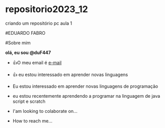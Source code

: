 # repositorio2023_12
criando um repositório pc aula 1

#EDUARDO FABRO

#Sobre mim

**olá, eu sou @duF447**

- :+1:O meu email é [e-mail](eduardo.fabro@escola.pr.gov.br)
- :+1: eu estou interessado em aprender novas linguagens
- Eu estou interessado em aprender novas linguagens de programação
- eu estou recentemente aprendendo a programar na linguagem de java script e scratch
- I'am looking to colaborate on...

- How to reach me... 

